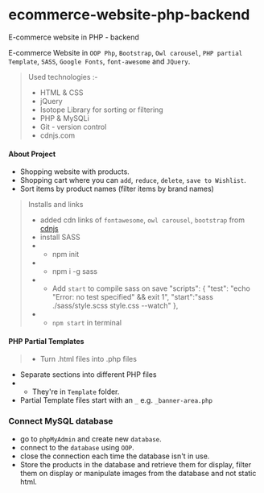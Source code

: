 # ecommerce-website-php-backend
E-commerce website in PHP - backend

E-commerce Website in `OOP Php`, `Bootstrap`, `Owl carousel`, `PHP partial Template`, `SASS`, `Google Fonts`, `font-awesome` and `JQuery`.

> Used technologies :-
>- HTML & CSS
>- jQuery
>- Isotope Library for sorting or filtering
>- PHP & MySQLi
>- Git - version control
>- cdnjs.com

#### About Project
- Shopping website with products.
- Shopping cart where you can `add`, `reduce`, `delete`, `save to Wishlist`.
- Sort items by product names (filter items by brand names)

> Installs and links
>- added cdn links of `fontawesome`, `owl carousel`, `bootstrap` from [cdnjs](https://cdnjs.com/)
>- install SASS 
>- - npm init
>- - npm i -g sass
>- - Add `start` to compile sass on save 
    "scripts": {
    "test": "echo \"Error: no test specified\" && exit 1",
    "start":"sass ./sass/style.scss style.css --watch"
  },
> - - `npm start` in terminal

#### PHP Partial Templates 
> - Turn .html files into .php files
- Separate sections into different PHP files
- - They're in `Template` folder.
- Partial Template files start with an `_` e.g. `_banner-area.php`


### Connect MySQL database
- go to `phpMyAdmin` and create new `database`.
- connect to the `database` using `OOP`.
- close the connection each time the database isn't in use.
- Store the products in the database and retrieve them for display, filter them on display or manipulate images from the database and not static html.